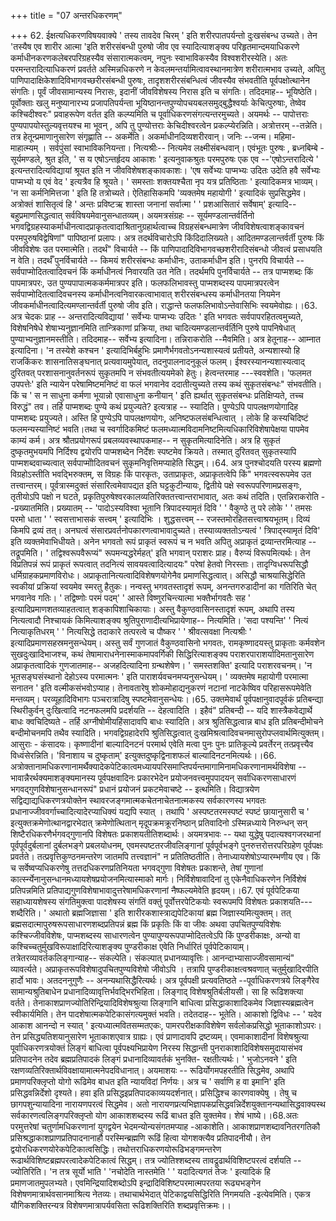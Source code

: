+++
title = "07 अन्तरधिकरणम्"

+++
62. ईक्षत्यधिकरणविषयवाक्ये ' तस्य तावदेव चिरम् ' इति शरीरपातपर्यन्तो दुःखसंबन्ध उच्यते। तेन 'तस्यैष एव शारीर आत्मा 'इति शरीरसंबन्धी पुरुषो जीव एव स्यादित्याशङ्क्य परिहृतमान्दमयाधिकरणे कर्माधीनकरणकलेबरपरिग्रहस्यैव संसारात्मकत्वम्, नपुनः स्वाभाविकस्यैव विश्वशरीरस्येति। अतः परमन्तरादित्याधिकरणं प्रवर्तते अस्मिन्नधिकरणे न केवलमन्तर्यामित्वावस्थानमात्रेण शरीरात्मभाव उच्यते, अपितु पाणिपादाक्षिकेशादिविभागवच्छरीरसंबन्धी पुरुषः, तादृशशरीरसंबन्धित्वं जीवस्यैव संभवतीति पूर्वपक्षोत्थानेन संगतिः। पूर्वं जीवसामान्यस्य निरासः, इदानीं जीवविशेषस्य निरास इति च संगतिः। तदिदमाह-- भूयिष्ठेति। पूर्वोक्ताः खलु मनुष्यानारभ्य प्रजापतिपर्यन्ता भूयिष्ठानन्तपुण्योपचयबलसमुद्बुद्धैश्वर्याः केचित्पुरुषाः, तेष्वेव कश्चिदीश्वरः" प्रवाहरूपेण वर्तत इति कल्प्यमिति च पूर्वाधिकरणसंगत्यन्तरमुच्यते। अयमर्थः -- पापोत्तराः पुण्यपापयोस्तुल्यवृत्तयश्च मा भूवन् , अपि तु पुण्योत्तराः केचिदीश्वरत्वेन प्रकल्प्येरन्निति। अत्रोत्तरम् --तन्नेति। तत्र हेतून्प्रमाणानुसारेण संगृह्णाति -- अकर्मेति। अकर्माधीनदिव्यशरीरवान्। जनिः --जन्म। महिमा- माहात्म्यम् । सर्वपुंसां स्वाभाविकनियन्ता। नित्यश्रीः-- नित्यमेव लक्ष्मीसंबन्धवान्। एवंभूतः पुरुषः , ब्रध्नबिम्बे - सूर्यमण्डले, श्रुत इति, ' स य एषोऽन्तर्हृदय आकाशः ' इत्यनुवाकश्रुतः परमपुरुषः एक एव --'एषोऽन्तरादित्ये ' इत्यन्तरादित्यविद्यायां श्रूयत इति न जीवविशेषशङ्कावकाशः। 'एष सर्वेभ्यः पाप्मभ्यः उदितः उदेति हवै सर्वेभ्यः पाप्मभ्यो य एवं वेद ' इत्यत्रैव हि श्रूयते। ' समस्ताः शक्तयश्चैता नृप यत्र प्रतिष्ठिताः ' इत्यादिकमत्र भाव्यम्। 'न सा कर्मनिमित्तजा ' इति हि तत्रोच्यते। ऐतिहासिकमपि 'व्यक्तमेष महायोगी ' इत्यादिकं सुप्रसिद्धमेव। अत्रोक्तं शासितृत्वं हि ' अन्तः प्रविष्टऋ शास्ता जनानां सर्वात्मा ' ' प्रशआसितारं सर्वेषाम्' इत्यादि-- बहुप्रमाणसिद्धत्वात् सर्वविषयमेवानुसन्धातव्यम्। अयमत्रसंग्रहः -- सूर्यमण्डलान्तर्वर्तिनो भगवद्विग्रहस्याकर्माधीनत्वादप्राकृतत्वादाश्रितानुग्रहार्थत्वाच्च विग्रहसंबन्धमात्रेण जीवविशेषत्वाशङ्कावचनं परमपुरुषविद्वेषिणां" पापिष्ठानां प्रलापः। अत्र तदर्थविचारोऽपि किंदिदालिख्यते। आदितमण्डलान्तर्वर्ती पुरुषः किं जीवविशेषः उत परमात्मेति। तदर्थं" विचार्यते -- किं पाणिपादादिविभागवच्छशरीरादिसंबन्धो जीवत्वं प्रसाधयति न वेति। तदर्थँ पुनर्विचार्यते -- किमयं शरीरसंबन्धः कर्माधीनः, उताकर्माधीन इति। पुनरपि विचार्यते -- सर्वपाप्मोदितत्वादिवचनं किं कर्माधीनत्वं निवारयति उत नेति। तदर्थमपि पुनर्विचार्यते -- तत्र पाप्मशब्दः किं पापमात्रपरः, उत पुण्यपापात्मककर्ममात्रपर इति। फलफलिभावस्तु पाप्मशब्दस्य पापमात्रपरत्वेन सर्वपाप्मोदितत्वादिवचनस्य कर्माधीनत्वनिवारकत्वाभावात् शरीरसंबन्धस्य कर्माधीनतया नियमेन जीवकर्माधीनत्वादित्यमण्लान्तर्वर्ती पुरुषो जीव इति। राद्धान्ते फलफलिभावोऽन्तेवासिभिः स्वयमेवोह्यः।।63. अत्र चेदकः प्राह -- अन्तरादित्यविद्यायां ' सर्वेभ्यः पाप्मभ्यः उदितः ' इति भगवतः सर्वपापरहितत्वमुच्यते, विशेषनिषेधे शेषाभ्यनुज्ञानमिति तान्त्रिकाणां प्रक्रिया, तथा चादित्यमण्डलान्तर्वर्तिनि पुरुषे पापनिषेधात् पुण्याभ्यनुज्ञानमस्तीति। तदिदमाह-- सर्वेभ्य इत्यादिना। तन्निराकरोति --मैवमिति। अत्र हेतूनाह-- आम्नात इत्यादिना। 'न तस्येशे कश्चन ' इत्यादिभिर्बहुभिः प्रमाणैर्भगवतोऽनन्यशास्यत्वं प्रतीयते, अन्यशास्यो हि राजकिंकरः शासनातिसङ्घनात् प्रत्यवायमुपेयात्, तदनुपालनादनुकूलं फलम्। ईश्वरस्यानन्यशास्यत्वाद् दुरितवत् परशासनानुवर्तनरूपं सुकृतमपि न संभवतीत्ययमेको हेतुः। हेत्वन्तरमाह ---स्ववशेति। 'फलमत उपपत्तेः' इति न्यायेन परेषामिष्टमनिष्टं वा फलं भगवानेव ददातीत्युच्यते तस्य कथं सुकृतसंबन्धः" संभवतीति। किं च ' स न साधुना कर्मणा भूयान्नो एवासाधुना कनीयान् ' इति ह्यर्थात् सुकृतसंबन्धः प्रतिक्षिप्यते, तच्च विरुद्धं" तव। तर्हि पाप्मशब्दः पुण्ये कथं प्रयुज्यते? इत्यत्राह -- स्यादिति। पुण्येऽपि पापलक्षणयोगादिह पाप्मशब्दः प्रयुज्यते। अस्ति हि पुण्येऽपि पापलक्षणयोगः, अनिष्टफलसंबन्धित्वात् । लोके हि कस्यचिदिष्टं फलमन्यस्यानिष्टं भवति।तथा च स्वर्गादिकमिष्टं फलमध्यात्मविदामनिष्टमित्यधिकारिविशेषापेक्षया पापमेव काम्यं कर्म। अत्र श्रौतप्रयोगरूपं प्रबलव्यवस्थापकमाह-- न सुकृतमित्यादिनेति। अत्र हि सुकृतं दुष्कृतमुभयमपि निर्दिश्य द्वयोरपि पाप्मशब्देन निर्देशः स्पष्टमेव क्रियते। तस्मात् दुरितवत् सुकृतस्यापि पाप्मशब्दवाच्यत्वात् सर्वपाप्मोोदितवचनं सुकृमनिवृत्तिमप्याहेति सिद्धम्।।64. अत्र पुनश्चोदयति परस्य ब्रह्मणो विग्रहोऽस्तीति भवद्भिरुक्तम्, स विग्रहः किं पारकृतः, उताप्राकृतः, अप्राकृतत्वेपि किं" भगवत्स्वरूपमेव उत तत्त्वान्तरम्। पूर्वत्रास्मदुक्तं संसारित्वमेवापद्यत इति घट्टकुटीन्यायः, द्वितीये पक्षे स्वरूपपरिणामप्रसङ्गः, तृतीयोऽपि पक्षो न घटते, प्रकृतिपुरुषेश्वरकालव्यतिरिक्ततत्त्वान्तराभावात्, अतः कथं तदिति। एतन्निराकरोति --प्रख्यातमिति। प्रख्यातम् -- 'पादोऽस्यविश्वा भूतानि त्रिपादस्यामृतं दिवि ' ' वैकुण्ठे तु परे लोके ' ' तमसः परमो धाता ' ' स्वसत्ताभासकं सत्त्वम् ' इत्यादिभिः । शुद्धसत्त्वम् -- रजस्तमोरहितसत्त्वाश्रयभूतम्। दिव्यं किमपि द्रव्यं तत्। अनघत्वं संसारप्रवर्तनोपकारणत्वाभावादुच्यते। तस्याव्यक्ततोऽन्यत्वं ' त्रिपाद्स्यामृतं दिवि' इति व्यक्तमेवाभिधीयते। अनेन भगवतो रूपं प्राकृतं स्वरूपं च न भवति अपितु अप्राकृतं द्रव्यान्तरमित्याह -- तद्रूपमिति। ' तद्विश्वरूपवैरूप्यं" रूपमन्यद्धरेर्महत्' इति भगवान् पराशरः प्राह। वैरुप्यं विरूपमित्यर्थः। तेन विप्रतिपन्नं रूपं प्राकृतं रूपत्वात् तदनित्यं सावयवत्वादित्यादयः" परेषां हेतवो निरस्ताः। तादृग्विधरूपसिद्धौ धर्मिग्राहकप्रमाणविरोधः। अप्राकृतानित्यत्वादिविशेषणयोगेनैव प्रमाणसिद्धत्वात्। असिद्धौ चाश्रयासिद्धेरिति स्वकीयां प्रक्रियां स्वयमेव स्मरतु हैतुकः। नन्वस्तु भगवतस्तादृशं रूपम्, अनन्तगरुडादीनां का गतिरिति चेत् भगवानेव गतिः। ' तद्विष्णोः परमं पदम्' ' आस्ते विष्णुरचिन्त्यात्मा भक्तैर्भागवतैः सह ' इत्यादिप्रमाणशतव्याहतत्वात् शङ्कापिशाचिकायाः। अस्तु वैकुण्ठवासिनस्तादृशं रूपम्, अथापि तस्य नित्यत्वादौ निश्चायकं किमित्याशङ्क्य श्रुतिपुराणादीत्यभिप्रायेणाह-- नित्यमिति। 'सदा पश्यन्ति' ' नित्यं नित्याकृतिधरम् ' ' नित्यसिद्धे तदाकारे तत्परत्वे च पौष्कर ' ' श्रीवत्सवक्षा नित्यश्रीः ' इत्यादिप्रमाणसहस्रमनुसन्धेयम्। अस्तु सर्वं गुणजातं वैकुण्ठवासिनो भगवतः, रामकृष्णादयस्तु प्राकृताः कर्मवशेन सुखदुःखादिभाजश्च, कथं तेषामाराधनेनास्माकमापवर्गिकी सिद्धिरित्याशङ्क्य पराशरपाराशर्यादिमतानुसारेण अप्राकृतत्वादिकं गुणजातमाह-- अजहदित्यादिना ग्रन्थशेषेण। ' समस्तशक्ति' इत्यादि पराशरवचनम्। 'न भूतसङ्घसंस्थानो देहोऽस्य परमात्मनः ' इति पाराशर्यवचनमप्यनुसन्धेयम्। ' व्यक्तमेष महायोगी परमात्मा सनातन ' इति वल्मीकसंभवोऽप्याह। तेनावतारेषु शोकमोहाद्यनुकरणं नटानां नाटकेष्विव परिहासरूपमेवेति मन्तव्यम्। परव्यूहादिविभागः पञ्चरात्रादिषु स्पष्टमेवानुसन्धेयः।।65. उक्तमेवार्थं पूर्वपक्षानुवादपूर्वकं प्रतिबन्द्या स्थिरीकुर्वन् दुःखित्वादि नटनफलमपि प्रदर्शयति -- देहत्वादिति । इहैवं" प्रतिबन्दी -- यदि शास्त्रैकवेद्यार्थे बाधः क्वचिदिष्यते - तर्हि अग्नीषोमीयहिंसादावपि बाधः स्यादिति। अत्र श्रुतिसिद्धत्वान्न बाध इति प्रतिबन्दीमोचने बन्दीमोचनमपि तथैव स्यादिति। भगवद्विग्रहादेरपि श्रुतिसिद्धत्वात् दुःखमिश्रत्वादिवचनमासुरोपप्लवार्थमित्युक्तम्। आसुराः - कंसादयः। कृष्णादीनां बाल्यादिनटनं परमार्थ एवेति मत्वा पुनः पुनः प्रातिकूल्ये प्रवर्तेरन् तत्प्रवृत्त्यैव विध्वंसेरन्निति। 'विनाशाय च दुष्कृताम्' इत्युक्तदुष्कृद्विनाशफलं बाल्यादिनटनमित्यर्थः।।66. अत्रोक्तानामधिकरणानामर्थैक्यादेकपेटिकात्वमध्यायपरिसमाप्तिपर्यन्तमागामिनामधिकरणानामर्थविशेषा -- भावान्नैरर्थक्यमाशङ्क्यमानस्य पूर्वपक्षवादिनः प्रकारभेदेन प्रयोजनवत्त्वमुपपादयन् सर्वाधिकरणसाधारणं भगवद्गुणविशेषानुसन्धानरूपं" प्रधानं प्रयोजनं प्रकटमेवाचष्टे -- इत्थमिति। विद्यात्रयेण सद्विद्याद्यधिकरणत्रयोक्तेन स्थावरजङ्गमात्मकचेतनाचेतनात्मकस्य सर्वकारणस्य भगवतः प्रधानाज्जीववर्गाच्चादित्यादेरप्याधिक्यं यद्यपि स्यात् । तथापि ' अस्पष्टतरमस्पष्टं स्पष्टं छायानुसारी च ' इत्युक्तक्रमेणोत्थानद्वारभेदात् क्रमेणोत्थितान् मृदूपक्रमक्रूरनिष्ठान् प्रतिवादिनो ऽस्मिन्नध्याये निरुन्धन् सन् शिष्टैरधिकरणैर्भगवद्गुणानपि विशेषतः प्रकाशयतीतिशब्दार्थः। अयमत्रभावः -- यथा युद्धेषु पदात्यश्वगजरथानां पूर्वपूर्वदुर्बलानां दुर्बलभङ्गे प्रबलयोधनम्, एवमस्पष्टतरजीवलिङ्गानां पूर्वपूर्वभङ्गे पुनरुत्तरोत्तरपरिग्रहेण पूर्वपक्षः प्रवर्तते। तत्प्रवृत्तिकुण्ठनमन्तरेण जातमपि तत्त्वज्ञानं" न प्रतितिष्ठतीति। तेनाध्यायशेषोऽप्यारम्भणीय एव। किं च सर्वेष्वप्यधिकरणेषु तत्तदधिकरणप्रतिनियता भगवद्गुणा विशेषतः प्रकाशन्ते, तेषां गुणानां कार्त्स्न्येनानुसन्धानमध्यायशेषप्रयोजनमित्यास्माको मार्गः। निर्विशेषावादिनां तु एकेनैवाधिकरणेन निर्विशेषं प्रतिपन्नमिति प्रतिपाद्यगुणविशेषाभावादुत्तरेषामधिकरणानां नैष्फल्यमेवेति हृदयम्।।67. एवं पूर्वपेटिकया सहाध्यायशेषस्य संगतिमुक्त्वा पादशेषस्य संगतिं वक्तुं पूर्वोत्तरपेटिकयोः स्वरूपमपि विशेषतः प्रकाशयति--- शब्दैरिति। ' अथातो ब्रह्मजिज्ञासा ' इति शारीरकशास्त्राद्यपेटिकायां ब्रह्म जिज्ञास्यमित्युक्तम्। तत् ब्रह्मसदात्मापुरुषरूपसाधारणशब्दप्रतिपन्नं ब्रह्म किं प्रकृतिः किं वा जीवः अथवा उपचितपुण्यविशेषः कश्चिज्जीवविशेषः, पाप्मशब्दस्य साधारणत्वेन पुण्यापुण्यरूपपाप्मोदितत्वेऽपि किं पुण्डरीकाक्षः, अन्यो वा कश्चिच्चतुर्मुखविरूपाक्षादिरित्याशङ्क्य पुण्डरीकाक्ष एवेति निर्धारितं पूर्वपेटिकायाम्। तत्रेतरव्यावर्तकलिङ्गान्याह-- संकल्पेति। संकल्पात् प्रधानव्यावृत्तिः। आनन्दाभ्यासाज्जीवसामान्यं" व्यावर्त्यते। अप्राकृतरूपविशेषादुपचितपुण्यविशेषो जीवोऽपि । तत्रापि पुण्डरीकाक्षत्वश्रवणात् चतुर्मुखादिरपीति हार्दो भावः। अतदननुगुणैः -- अनन्यथासिद्धैरित्यर्थः। अत्र पूर्वपक्षी प्रत्यवतिष्ठते --पूर्वाधिकरणत्रये लिङ्गैरेव सामान्यश्रुतिबाधेन प्रधानादिव्यावृत्तिर्भवद्भिरभिहिता। लिङ्गाद् विशेषश्रुतिर्बलीयसी। सा हि रूढिशक्त्या वर्तते। तेनाकाशप्राणज्योतिरिन्द्रियादिविशेषश्रुत्या लिङ्गानि बाधित्वा प्रसिद्धाकाशादिकमेव जिज्ञास्यब्रह्मत्वेन स्वीकार्यमिति। तेन पादशेषात्मकपेटिकासंगत्यमुक्तं भवति। तदेतदाह-- भूतेति। आकाशो द्विविधः -- ' यदेव आकाश आनन्दो न स्यात् ' इत्यध्यात्मवितसम्मतएकः, पामरपरीक्षकाविशेषेण सर्वलोकप्रसिद्धो भूताकाशोऽपरः। तेन प्रसिद्ध्यतिशयानुसारेण भूताकाशएवात्र ग्राह्यः। एवं प्राणादावपि द्रष्टव्यम्। एवमाकाशादीनां विशेषश्रुत्या पूर्वाधिकरणत्रयोक्तं लिङ्गं बाधित्वा पूर्वपक्ष्यभिप्रायेण निरस्य सिद्धान्ती पुनराकाशादिविशेषसमुदायासंभव प्रतिपादनेन तदेव ब्रह्मप्रतिपादकं लिङ्गं प्रधानादिव्यावर्तकं भुनक्ति- रक्षतीत्यर्थः। ' भुजोऽनवने ' इति रक्षणव्यतिरिक्तार्थविवक्षायामात्मनेपदविधानात्। अयमाशयः -- रूढिर्योगमपहरतीति सिद्धमेव, अथापि प्रमाणपरिक्लृप्तो योगो रूढिमेव बाधत इति न्यायविदां निर्णयः। अत्र च ' सर्वाणि ह वा इमानि' इति प्रसिद्धवन्निर्देशो दृश्यते। हवा इति प्रसिद्धइप्रतिपादकाव्ययदर्शनात्। प्रसिद्धिश्च कारणवाक्येषु । तेषु च छागपशुन्यायादिना नारायणपरत्वं सिद्धमेव। अतो नारायणप्रत्यभिज्ञापकप्रसिद्धवन्निर्देशयुक्तानन्यथासिद्धवाक्यस्थ सर्वकारणत्वलिङ्गपरिक्लृप्तो योग आकाशशब्दस्य रूढिं बाधत इति युक्तमेव। शेषं भाष्ये।।68.अतः परमुत्तरेषां चतुर्णामधिकरणानां युगद्वयेन भेदमन्योन्यसंगतमप्याह -आकाशेति। आकाशप्राणशब्दावनितरगतिकौ प्रसिश्रद्धाकाशप्राणप्रतिपादनानार्हौ परस्मिन्ब्रह्मणि रूढिं हित्वा योगशक्त्यैव प्रतिपादनीयौ। तेन द्वयोरधिकरणयोरेकपेटिकात्वसिद्धिः। तथोत्तराधिकरणयोरूढिभङ्गमन्तरेण रूढार्थविशिष्टब्रह्मपरत्वादेकपेटिकात्वं सिद्धम्। तत्र ज्योतिश्शब्दस्य तावद्रूढार्थविशिष्टपरत्वं दर्शयति -- ज्योतिरिति। 'न तत्र सूर्यो भाति ' 'नचोदेति नास्तमेति ' ' यदादित्यगतं तेजः ' इत्यादिकं हि प्रमाणजातमुपलभ्यते। एवमिन्द्रियादिशब्दोऽपि इन्द्रादिविशिष्टपरमात्मपरतया रूढ्यभङ्गेन विशेषणमात्रार्थवसानमाश्रित्य नेतव्यः। तथाचार्थभेदात् पेटिकाद्वयसिद्धिरिति निगमयति -इत्येवमिति। एकत्र यौगिकशक्तिरन्यत्र विशेषणमात्रापर्यवसिता रूढिशक्तिरिति शब्दप्रवृत्तिक्रमः।।